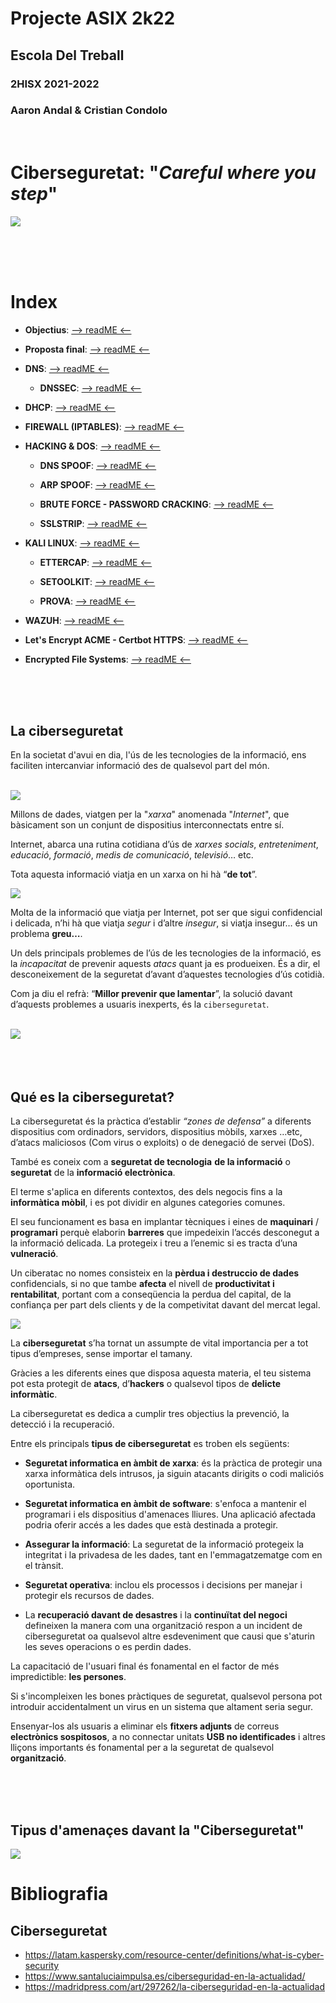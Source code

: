 # __Projecte ASIX 2k22__
## __Escola Del Treball__
### __2HISX 2021-2022__
### __Aaron Andal & Cristian Condolo__

<br>

# __Ciberseguretat__: "_Careful where you step_"


![](https://tec.mx/sites/default/files/styles/header_full/public/2021-08/ciberseguridad-tec-de-monterrey.jpg?itok=H3ibmb8t)




<br>
<br>
<br>




# __Index__

+ **Objectius**: [--> readME <--](https://github.com/KeshiKiD03/asixproject2k22/blob/main/Objectiu.md)

+ **Proposta final**: [--> readME <--](https://github.com/KeshiKiD03/ssl_cert/tree/main/ssl22_ldaps-Keshi#subject-alternative-name)

+ **DNS**: [--> readME <--](https://github.com/KeshiKiD03/ssl_cert/tree/main/ssl22_ldaps-Keshi#ldap-server--tls-ssl)

    + **DNSSEC**: [--> readME <--](https://github.com/KeshiKiD03/ssl_cert/tree/main/ssl22_ldaps-Keshi#ldap-server--tls-ssl)

+ **DHCP**: [--> readME <--](https://github.com/KeshiKiD03/ssl_cert/tree/main/ssl22_ldaps-Keshi#ldap-server--tls-ssl)

+ **FIREWALL (IPTABLES)**: [--> readME <--](https://github.com/KeshiKiD03/ssl_cert/tree/main/ssl22_ldaps-Keshi#ldap-server--tls-ssl)

+ **HACKING & DOS**: [--> readME <--](https://github.com/KeshiKiD03/ssl_cert/tree/main/ssl22_ldaps-Keshi#ldap-server--tls-ssl)

    + **DNS SPOOF**: [--> readME <--](https://github.com/KeshiKiD03/ssl_cert/tree/main/ssl22_ldaps-Keshi#ldap-server--tls-ssl)

    + **ARP SPOOF**: [--> readME <--](https://github.com/KeshiKiD03/ssl_cert/tree/main/ssl22_ldaps-Keshi#ldap-server--tls-ssl)

    + **BRUTE FORCE - PASSWORD CRACKING**: [--> readME <--](https://github.com/KeshiKiD03/ssl_cert/tree/main/ssl22_ldaps-Keshi#ldap-server--tls-ssl)

    + **SSLSTRIP**: [--> readME <--](https://github.com/KeshiKiD03/ssl_cert/tree/main/ssl22_ldaps-Keshi#ldap-server--tls-ssl)

+ **KALI LINUX**: [--> readME <--](https://github.com/KeshiKiD03/ssl_cert/tree/main/ssl22_ldaps-Keshi#ldap-server--tls-ssl)

    + **ETTERCAP**: [--> readME <--](https://github.com/KeshiKiD03/ssl_cert/tree/main/ssl22_ldaps-Keshi#ldap-server--tls-ssl)

    + **SETOOLKIT**: [--> readME <--](https://github.com/KeshiKiD03/ssl_cert/tree/main/ssl22_ldaps-Keshi#ldap-server--tls-ssl)

    + **PROVA**: [--> readME <--](https://github.com/KeshiKiD03/ssl_cert/tree/main/ssl22_ldaps-Keshi#ldap-server--tls-ssl)

+ **WAZUH**: [--> readME <--](https://github.com/KeshiKiD03/ssl_cert/tree/main/ssl22_ldaps-Keshi#ldap-server--tls-ssl)

+ **Let's Encrypt ACME - Certbot HTTPS**: [--> readME <--](https://github.com/KeshiKiD03/ssl_cert/tree/main/ssl22_ldaps-Keshi#ldap-server--tls-ssl)

+ **Encrypted File Systems**: [--> readME <--](https://github.com/KeshiKiD03/ssl_cert/tree/main/ssl22_ldaps-Keshi#ldap-server--tls-ssl)

<br>
<br>
<br>

## __La ciberseguretat__

En la societat d'avui en dia, l'ús de les tecnologies de la informació, ens faciliten intercanviar informació des de qualsevol part del món.

<br>

<div style="align: center; width: 100%">
    <img src="https://gdempresa.gesdocument.com/sites/default/files/styles/large/public/2021-12/internet-de-las-cosas.jpg?itok=hJpvD2zV" />
</div>

Millons de dades, viatgen per la "_xarxa_" anomenada "_Internet_", que bàsicament son un conjunt de dispositius interconnectats entre sí.


Internet, abarca una rutina cotidiana d’ús de _xarxes socials_, _entreteniment_, _educació_, _formació_, _medis de comunicació_, _televisió_… etc.

Tota aquesta informació viatja en un xarxa on hi hà “__de tot__”.

<div style="align: center; width: 100%">
    <img src="https://elordenmundial.com/wp-content/uploads/2019/03/800px-Deepweb_graphical_representation.svg.png" />
</div>

Molta de la informació que viatja per Internet, pot ser que sigui confidencial i delicada, n’hi hà que viatja _segur_ i d’altre _insegur_, si viatja insegur… és un problema __greu…__.

Un dels principals problemes de l’ús de les tecnologies de la informació, es la _incapacitat_ de prevenir aquests _atacs_ quant ja es produeixen. És a dir, el desconeixement de la seguretat d’avant d’aquestes tecnologies d’ús cotidià. 

Com ja diu el refrà: “__Millor prevenir que lamentar__”, la solució davant d’aquests problemes a usuaris inexperts, és la `ciberseguretat`. 

<br>
<div style="align: center; width: 100%">
    <img src="https://www.lasrozas.es/sites/default/files/inline-images/Ciber.jpg" />
</div>

<br>
<br>
<br>

## __Qué es la ciberseguretat?__

La ciberseguretat és la pràctica d’establir *“zones de defensa”* a diferents dispositius com ordinadors, servidors, dispositius mòbils, xarxes …etc, d’atacs maliciosos (Com virus o exploits) o de denegació de servei (DoS).

També es coneix com a __seguretat de tecnologia__ __de la informació__ o __seguretat__ de la __informació electrònica__. 

El terme s'aplica en diferents contextos, des dels negocis fins a la __informàtica mòbil__, i es pot dividir en algunes categories comunes.

El seu funcionament es basa en implantar tècniques i eines de __maquinari__ / __programari__ perquè elaborin __barreres__ que impedeixin l’accés desconegut a la informació delicada. La protegeix i treu a l’enemic si es tracta d’una **vulneració**.

Un ciberatac no nomes consisteix en la **pèrdua i destruccio de dades** confidencials, si no que tambe **afecta** el nivell de **productivitat i rentabilitat**, portant com a conseqüencia la perdua del capital, de la confiança per part dels clients y de la competivitat davant del mercat legal.

<div style="align: center; width: 100%">
    <img src="https://static.vecteezy.com/system/resources/previews/001/406/100/non_2x/types-of-cyber-security-to-keep-in-mind-free-vector.jpg" />
</div>



La __ciberseguretat__ s’ha tornat un assumpte de vital importancia per a tot tipus d’empreses, sense importar el tamany.

Gràcies a les diferents eines que disposa aquesta materia, el teu sistema pot esta protegit de **atacs**, d’**hackers** o qualsevol tipos de **delicte informàtic**.

La ciberseguretat es dedica a cumplir tres objectius la prevenció, la detecció i la recuperació.

Entre els principals **tipus de ciberseguretat** es troben els següents:
    
- __Seguretat informatica en àmbit de xarxa__: és la pràctica de protegir una xarxa informàtica dels intrusos, ja siguin atacants dirigits o codi maliciós oportunista.
    
- __Seguretat informatica en àmbit de software__:  s'enfoca a mantenir el programari i els dispositius d'amenaces lliures. Una aplicació afectada podria oferir accés a les dades que està destinada a protegir.
    
- __Assegurar la informació__: La seguretat de la informació protegeix la integritat i la privadesa de les dades, tant en l'emmagatzematge com en el trànsit.
    
- __Seguretat operativa__: inclou els processos i decisions per manejar i protegir els recursos de dades.

- La __recuperació davant de desastres__ i la __continuïtat del negoci__ defineixen la manera com una organització respon a un incident de ciberseguretat oa qualsevol altre esdeveniment que causi que s'aturin les seves operacions o es perdin dades.

La capacitació de l'usuari final és fonamental en el factor de més impredictible: __les persones__. 

Si s'incompleixen les bones pràctiques de seguretat, qualsevol persona pot introduir accidentalment un virus en un sistema que altament seria segur.

Ensenyar-los als usuaris a eliminar els __fitxers adjunts__ de correus __electrònics sospitosos__, a no connectar unitats __USB no identificades__ i altres lliçons importants és fonamental per a la seguretat de qualsevol __organització__.

<br>
<br>
<br>

## __Tipus d'amenaçes davant la "Ciberseguretat"__

<div style="align: center; width: 100%">
    <img src="https://pbs.twimg.com/media/E3nXigSXwAANyGi.jpg:large" />
</div>


# Bibliografia

## Ciberseguretat

+ https://latam.kaspersky.com/resource-center/definitions/what-is-cyber-security
+ https://www.santaluciaimpulsa.es/ciberseguridad-en-la-actualidad/ 
+ https://madridpress.com/art/297262/la-ciberseguridad-en-la-actualidad 